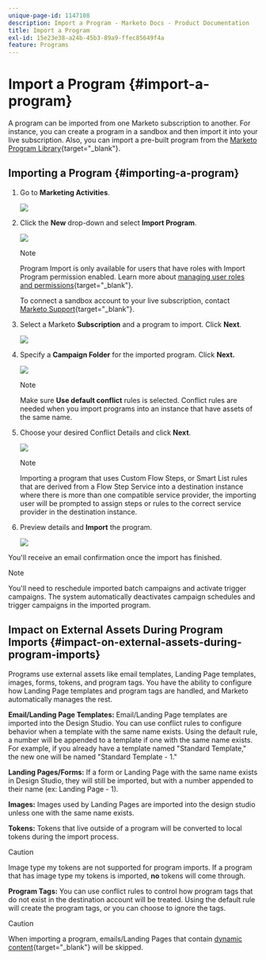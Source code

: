 ```yaml
---
unique-page-id: 1147108
description: Import a Program - Marketo Docs - Product Documentation
title: Import a Program
exl-id: 15e23e38-a24b-45b3-89a9-ffec85649f4a
feature: Programs
---
```

# Import a Program {#import-a-program}

A program can be imported from one Marketo subscription to another. For instance, you can create a program in a sandbox and then import it into your live subscription. Also, you can import a pre-built program from the [Marketo Program Library](/help/marketo/product-docs/core-marketo-concepts/programs/program-library/program-import-library-overview.md){target="_blank"}.

## Importing a Program {#importing-a-program}

1. Go to **Marketing Activities**.

   ![](assets/import-a-program-1.png)

1. Click the **New** drop-down and select **Import Program**.

   ![](assets/import-a-program-2.png)

   >[!NOTE]
   >
   >Program Import is only available for users that have roles with Import Program permission enabled. Learn more about [managing user roles and permissions](/help/marketo/product-docs/administration/users-and-roles/managing-user-roles-and-permissions.md){target="_blank"}.
   >
   >To connect a sandbox account to your live subscription, contact [Marketo Support](https://nation.marketo.com/t5/Support/ct-p/Support){target="_blank"}.

1. Select a Marketo **Subscription** and a program to import. Click **Next**.

   ![](assets/import-a-program-3.png)

1. Specify a **Campaign Folder** for the imported program. Click **Next.**

   ![](assets/import-a-program-4.png)

   >[!NOTE]
   >
   >Make sure **Use default conflict** rules is selected. Conflict rules are needed when you import programs into an instance that have assets of the same name.

1. Choose your desired Conflict Details and click **Next**.

   ![](assets/import-a-program-5.png)

   >[!NOTE]
   >
   >Importing a program that uses Custom Flow Steps, or Smart List rules that are derived from a Flow Step Service into a destination instance where there is more than one compatible service provider, the importing user will be prompted to assign steps or rules to the correct service provider in the destination instance.

1. Preview details and **Import** the program.

   ![](assets/import-a-program-6.png)

You'll receive an email confirmation once the import has finished.

   >[!NOTE]
   >
   >You'll need to reschedule imported batch campaigns and activate trigger campaigns. The system automatically deactivates campaign schedules and trigger campaigns in the imported program.

## Impact on External Assets During Program Imports {#impact-on-external-assets-during-program-imports}

Programs use external assets like email templates, Landing Page templates, images, forms, tokens, and program tags. You have the ability to configure how Landing Page templates and program tags are handled, and Marketo automatically manages the rest.

**Email/Landing Page Templates:** Email/Landing Page templates are imported into the Design Studio. You can use conflict rules to configure behavior when a template with the same name exists. Using the default rule, a number will be appended to a template if one with the same name exists. For example, if you already have a template named "Standard Template," the new one will be named "Standard Template - 1."

**Landing Pages/Forms:** If a form or Landing Page with the same name exists in Design Studio, they will still be imported, but with a number appended to their name (ex: Landing Page - 1).

**Images:** Images used by Landing Pages are imported into the design studio unless one with the same name exists.

**Tokens:** Tokens that live outside of a program will be converted to local tokens during the import process.

>[!CAUTION]
>
>Image type my tokens are not supported for program imports. If a program that has image type my tokens is imported, **no** tokens will come through.

**Program Tags:** You can use conflict rules to control how program tags that do not exist in the destination account will be treated. Using the default rule will create the program tags, or you can choose to ignore the tags.

>[!CAUTION]
>
>When importing a program, emails/Landing Pages that contain [dynamic content](/help/marketo/product-docs/personalization/segmentation-and-snippets/segmentation/understanding-dynamic-content.md){target="_blank"} will be skipped.
